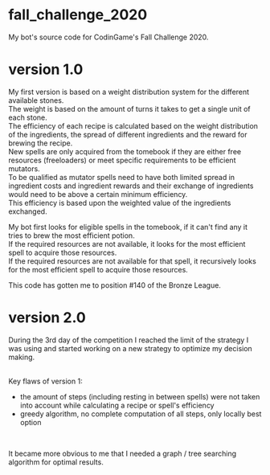 # fall_challenge_2020
My bot's source code for CodinGame's Fall Challenge 2020.

# version 1.0

My first version is based on a weight distribution system for the different available stones. <br>
The weight is based on the amount of turns it takes to get a single unit of each stone. <br>
The efficiency of each recipe is calculated based on the weight distribution of the ingredients, the spread of different ingredients and the reward for brewing the recipe. <br>
New spells are only acquired from the tomebook if they are either free resources (freeloaders) or meet specific requirements to be efficient mutators. <br>
To be qualified as mutator spells need to have both limited spread in ingredient costs and ingredient rewards and their exchange of ingredients would need to be above a certain minimum efficiency. <br>
This efficiency is based upon the weighted value of the ingredients exchanged. <br>

My bot first looks for eligible spells in the tomebook, if it can't find any it tries to brew the most efficient potion. <br>
If the required resources are not available, it looks for the most efficient spell to acquire those resources. <br>
If the required resources are not available for that spell, it recursively looks for the most efficient spell to acquire those resources.

This code has gotten me to position #140 of the Bronze League. <br>

# version 2.0

During the 3rd day of the competition I reached the limit of the strategy I was using and started working on a new strategy to optimize my decision making. <br> <br>

Key flaws of version 1: <br>

- the amount of steps (including resting in between spells) were not taken into account while calculating a recipe or spell's efficiency
- greedy algorithm, no complete computation of all steps, only locally best option

<br>

It became more obvious to me that I needed a graph / tree searching algorithm for optimal results. 
